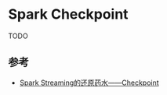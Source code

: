 # Spark Checkpoint

TODO

## 参考
- [Spark Streaming的还原药水——Checkpoint](http://www.jianshu.com/p/00b591c5f623)
